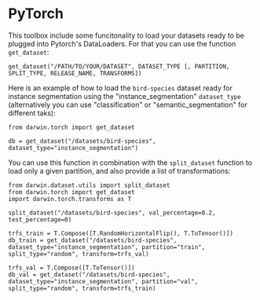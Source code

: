 # PyTorch

This toolbox include some funcitonality to load your datasets ready to be plugged into Pytorch's DataLoaders. For that you can use the function `get_dataset`:

```
get_dataset("/PATH/TO/YOUR/DATASET", DATASET_TYPE [, PARTITION, SPLIT_TYPE, RELEASE_NAME, TRANSFORMS])
```

Here is an example of how to load the `bird-species` dataset ready for instance segmentation using the "instance_segmentation" `dataset_type` (alternatively you can use "classification" or "semantic_segmentation" for different taks):

```
from darwin.torch import get_dataset

db = get_dataset("/datasets/bird-species", dataset_type="instance_segmentation")
```

You can use this function in combination with the `split_dataset` function to load only a given partition, and also provide a list of transformations:

```
from darwin.dataset.utils import split_dataset
from darwin.torch import get_dataset
import darwin.torch.transforms as T

split_dataset("/datasets/bird-species", val_percentage=0.2, test_percentage=0)

trfs_train = T.Compose([T.RandomHorizontalFlip(), T.ToTensor()])
db_train = get_dataset("/datasets/bird-species", dataset_type="instance_segmentation", partition="train", split_type="random", transform=trfs_val)

trfs_val = T.Compose([T.ToTensor()])
db_val = get_dataset("/datasets/bird-species", dataset_type="instance_segmentation", partition="val", split_type="random", transform=trfs_train)
```
